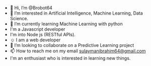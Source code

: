 - 👋 Hi, I’m @Brobot64
- 👀 I’m interested in Artificial Intelligence, Machine Learning, Data Science.
- 🌱 I’m currently learning Machine Learning with python
- I'm a Javascript developer
- I'm into Node js (RESTful APIs). 
- ☺ I am a web developer 
- 💞️ I’m looking to collaborate on a Predictive Learning project
- 📫 How to reach me on my email sulaymanibrahim64@gmail.com
- I'm an enthusiast who is interested in learning new things. 

<!---
Brobot64/Brobot64 is a ✨ special ✨ repository because its `README.md` (this file) appears on your GitHub profile.
You can click the Preview link to take a look at your changes.
--->
